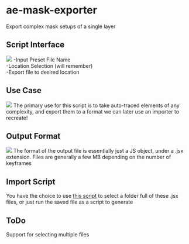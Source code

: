 # ae-mask-exporter
 Export complex mask setups of a single layer

## Script Interface
<img src="https://i.imgur.com/FH8fCN3.png" />
-Input Preset File Name<br>
-Location Selection (will remember)<br>
-Export file to desired location<br>

## Use Case
<img src="https://i.imgur.com/7djXIlB.png" />
The primary use for this script is to take auto-traced elements of any complexity, and export them to a format we can later use an importer to recreate! 

## Output Format
<img src="https://i.imgur.com/DKT4iG0.png" />
The format of the output file is essentially just a JS object, under a .jsx extension. Files are generally a few MB depending on the number of keyframes

## Import Script
You have the choice to use <a href="https://github.com/NTProductions/ae-mask-importer">this script</a> to select a folder full of these .jsx files, or just run the saved file as a script to generate

## ToDo
Support for selecting multiple files